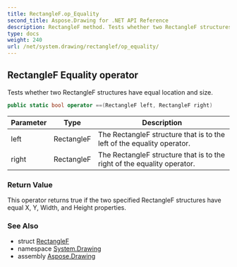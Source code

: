 ```yaml
---
title: RectangleF.op_Equality
second_title: Aspose.Drawing for .NET API Reference
description: RectangleF method. Tests whether two RectangleF structures have equal location and size
type: docs
weight: 240
url: /net/system.drawing/rectanglef/op_equality/
---
```

## RectangleF Equality operator

Tests whether two RectangleF structures have equal location and size.

```csharp
public static bool operator ==(RectangleF left, RectangleF right)
```

| Parameter | Type | Description |
| --- | --- | --- |
| left | RectangleF | The RectangleF structure that is to the left of the equality operator. |
| right | RectangleF | The RectangleF structure that is to the right of the equality operator. |

### Return Value

This operator returns true if the two specified RectangleF structures have equal X, Y, Width, and Height properties.

### See Also

* struct [RectangleF](../)
* namespace [System.Drawing](../../rectanglef/)
* assembly [Aspose.Drawing](../../../)


